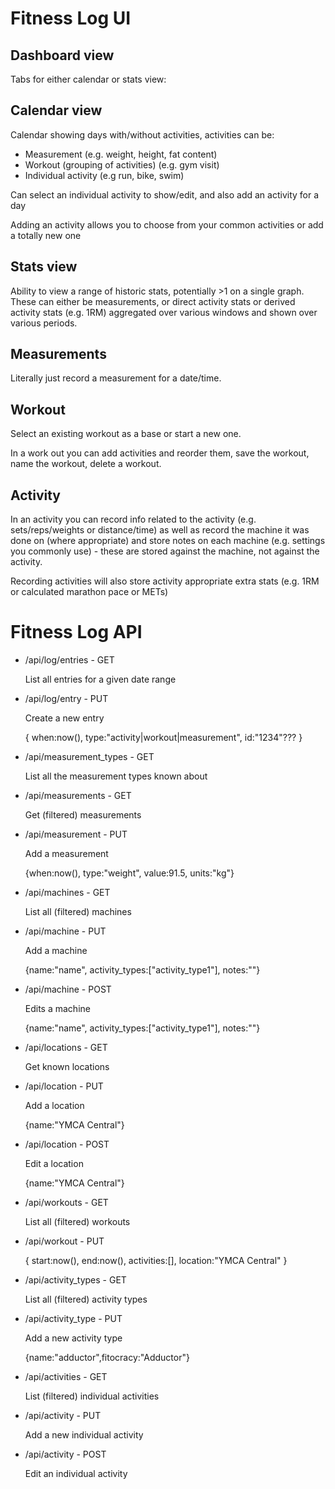 Fitness Log UI
==============

Dashboard view
---------

Tabs for either calendar or stats view:

Calendar view
--------------

Calendar showing days with/without activities, activities can be:
- Measurement (e.g. weight, height, fat content)
- Workout (grouping of activities) (e.g. gym visit)
- Individual activity (e.g run, bike, swim)

Can select an individual activity to show/edit, and also add an activity for a day

Adding an activity allows you to choose from your common activities or add a totally new one

Stats view
----------

Ability to view a range of historic stats, potentially >1 on a single graph. These can either be measurements, or direct activity stats or derived activity stats (e.g. 1RM) aggregated over various windows and shown over various periods.

Measurements
------------

Literally just record a measurement for a date/time.

Workout
-------

Select an existing workout as a base or start a new one.

In a work out you can add activities and reorder them, save the workout, name the workout, delete a workout.

Activity
--------

In an activity you can record info related to the activity (e.g. sets/reps/weights or distance/time) as well as record the machine it was done on (where appropriate) and store notes on each machine (e.g. settings you commonly use) - these are stored against the machine, not against the activity.

Recording activities will also store activity appropriate extra stats (e.g. 1RM or calculated marathon pace or METs)

Fitness Log API
===============

* /api/log/entries - GET

  List all entries for a given date range
 
* /api/log/entry - PUT

  Create a new entry
  
  {
  when:now(),
  type:"activity|workout|measurement",
  id:"1234"???
  }

* /api/measurement_types - GET

  List all the measurement types known about

* /api/measurements - GET
  
  Get (filtered) measurements

* /api/measurement - PUT
  
  Add a measurement
  
  {when:now(), type:"weight", value:91.5, units:"kg"}

* /api/machines - GET

  List all (filtered) machines
  
* /api/machine - PUT

  Add a machine
  
  {name:"name", activity_types:["activity_type1"], notes:""}
  
* /api/machine - POST

  Edits a machine
  
  {name:"name", activity_types:["activity_type1"], notes:""}
  
* /api/locations - GET

  Get known locations
  
* /api/location - PUT

  Add a location
  
  {name:"YMCA Central"}
  
* /api/location - POST

  Edit a location
  
  {name:"YMCA Central"}
  
* /api/workouts - GET

  List all (filtered) workouts

* /api/workout - PUT

  {
    start:now(),
    end:now(),
    activities:[],
    location:"YMCA Central"
  }
  
* /api/activity_types - GET

  List all (filtered) activity types
  
* /api/activity_type - PUT

  Add a new activity type
  
  {name:"adductor",fitocracy:"Adductor"}
  
* /api/activities - GET

  List (filtered) individual activities
  
* /api/activity - PUT

  Add a new individual activity
  
* /api/activity - POST

  Edit an individual activity
  
  

